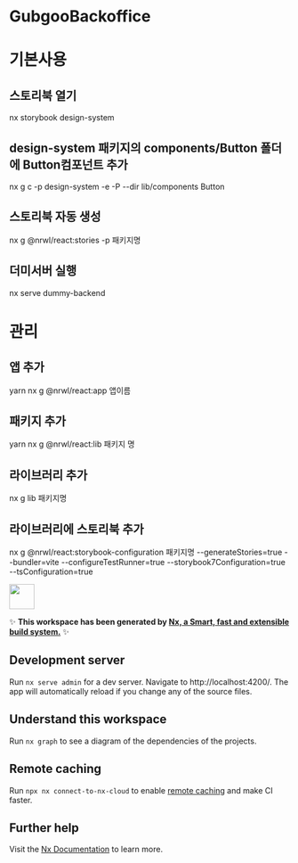 # GubgooBackoffice

# 기본사용

## 스토리북 열기

nx storybook design-system

## design-system 패키지의 components/Button 폴더에 Button컴포넌트 추가

nx g c -p design-system -e -P --dir lib/components Button

## 스토리북 자동 생성

nx g @nrwl/react:stories -p 패키지명

## 더미서버 실행

nx serve dummy-backend

# 관리

## 앱 추가

yarn nx g @nrwl/react:app 앱이름

## 패키지 추가

yarn nx g @nrwl/react:lib 패키지 명

## 라이브러리 추가

nx g lib 패키지명

## 라이브러리에 스토리북 추가

nx g @nrwl/react:storybook-configuration 패키지명 --generateStories=true --bundler=vite --configureTestRunner=true --storybook7Configuration=true --tsConfiguration=true

<a alt="Nx logo" href="https://nx.dev" target="_blank" rel="noreferrer"><img src="https://raw.githubusercontent.com/nrwl/nx/master/images/nx-logo.png" width="45"></a>

✨ **This workspace has been generated by [Nx, a Smart, fast and extensible build system.](https://nx.dev)** ✨

## Development server

Run `nx serve admin` for a dev server. Navigate to http://localhost:4200/. The app will automatically reload if you change any of the source files.

## Understand this workspace

Run `nx graph` to see a diagram of the dependencies of the projects.

## Remote caching

Run `npx nx connect-to-nx-cloud` to enable [remote caching](https://nx.app) and make CI faster.

## Further help

Visit the [Nx Documentation](https://nx.dev) to learn more.
